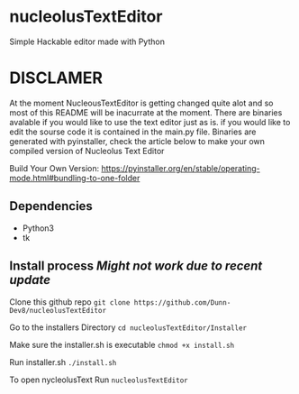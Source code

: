 ﻿# nucleolusTextEditor
Simple Hackable editor made with Python

# DISCLAMER
At the moment NucleousTextEditor is getting changed quite alot and so most of this README will be inacurrate at the moment. There are binaries avalable if you would like to use the text editor just as is. if you would like to edit the sourse code it is contained in the main.py file. Binaries are generated with pyinstaller, check the article below to make your own compiled version of Nucleolus Text Editor

Build Your Own Version: https://pyinstaller.org/en/stable/operating-mode.html#bundling-to-one-folder

## Dependencies

- Python3
- tk


## Install process *Might not work due to recent update*

Clone this github repo
`git clone https://github.com/Dunn-Dev8/nucleolusTextEditor`

Go to the installers Directory
`cd nucleolusTextEditor/Installer`

Make sure the installer.sh is executable
`chmod +x install.sh`

Run installer.sh
`./install.sh`

To open nycleolusText Run
`nucleolusTextEditor`



